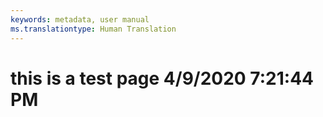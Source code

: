 ```yaml
---
keywords: metadata, user manual
ms.translationtype: Human Translation
---
```

# this is a test page 4/9/2020 7:21:44 PM